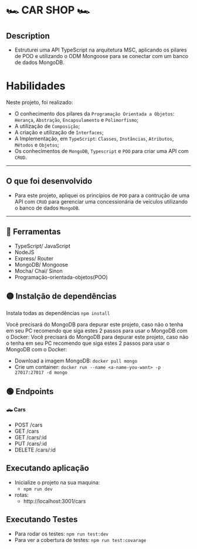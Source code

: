 # 🏎 CAR SHOP 🏎
## Description
- Estruturei uma API TypeScript na arquitetura MSC, aplicando os pilares de POO e utilizando o ODM Mongoose para se conectar com um banco de dados MongoDB.
# Habilidades
Neste projeto, foi realizado:
- O conhecimento dos pilares da `Programação Orientada a Objetos`: `Herança`, `Abstração`, `Encapsulamento` e `Polimorfismo`;
- A utilização de `Composição`;
- A criação e utilização de `Interfaces`;
- A Implementação, em `TypeScript`: `Classes`, `Instâncias`, `Atributos`, `Métodos` e `Objetos`;
- Os conhecimentos de `MongoDB`, `Typescript` e `POO` para criar uma API com `CRUD`.
---
## O que foi desenvolvido
- Para este projeto, apliquei os princípios de `POO` para a contrução de uma API com `CRUD` para gerenciar uma concessionária de veículos utilizando o banco de dados `MongoDB`.
---
## 🔨 Ferramentas 
* TypeScript/ JavaScript
* NodeJS
* Express/ Router
* MongoDB/ Mongoose
* Mocha/ Chai/ Sinon
* Programação-orientada-objetos(POO)
## 🟡 Instalção de dependências 
Instala todas as dependências
 `npm install`

Você precisará do MongoDB para depurar este projeto, caso não o tenha em seu PC recomendo que siga estes 2 passos para usar o MongoDB com o Docker:
Você precisará do MongoDB para depurar este projeto, caso não o tenha em seu PC recomendo que siga estes 2 passos para usar o MongoDB com o Docker:
  * Download a imagem MongoDB: 
    `docker pull mongo`
  * Crie um container:
    `docker run --name <a-name-you-want> -p 27017:27017 -d mongo`
## 🟢 Endpoints
#### 🛻 Cars
* POST /cars
* GET /cars
* GET /cars/:id
* PUT /cars/:id
* DELETE /cars/:id

## Executando aplicação
- Inicialize o projeto na sua maquina:
  - `npm run dev`
- rotas:
  - http://localhost:3001/cars
## Executando Testes
- Para rodar os testes:
  `npm run test:dev`
- Para ver a cobertura de testes:
  `npm run test:covarage`
